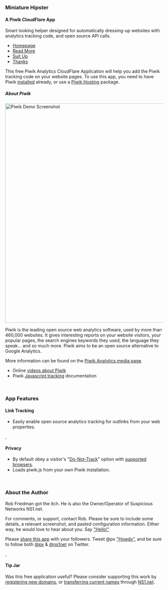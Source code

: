 ### Miniature Hipster 
#### A Piwik CloudFlare App

Smart looking helper designed for automatically dressing-up websites with analytics tracking code, and open source API calls.

* [Homepage](http://mh.variablesoftware.com/)
* [Read More](http://mh.variablesoftware.com/about/)
* [Suit Up](http://mh.variablesoftware.com/help/setup/)
* [Thanks](http://mh.variablesoftware.com/thanks/)

This free Piwik Analytics CloudFlare Application will help you add the Piwik tracking code on your website pages. To use this app, you need to have Piwik [installed](http://piwik.org/docs/installation/) already, or use a [Piwik Hosting](http://piwik.org/hosting/) package.


##### About Piwik

<img width="700" alt="Piwik Demo Screenshot" title="Piwik Demo Screenshot" src="/images/apps/piwik_analytics/piwik_analytics_demo_screenshot_1.png"/>

Piwik is the leading open source web analytics software, used by more than 460,000 websites. It gives interesting reports on your website visitors, your popular pages, the search engines keywords they used, the language they speak... and so much more. Piwik aims to be an open source alternative to Google Analytics.

More information can be found on the [Piwik Analytics media page](https://piwik.org/media/).
* Online [videos about Piwik](https://piwik.org/blog/category/videos/)
* Piwik [Javascript tracking](https://piwik.org/docs/javascript-tracking/) documentation

<a name="features">&nbsp;</a>

### App Features

#### Link Tracking
* Easily enable open source analytics tracking for outlinks from your web properties.

<a name="privacy" href="#privacy">&nbsp;</a>

#### Privacy
* By default obey a visitor's "[Do-Not-Track](https://www.eff.org/issues/do-not-track)" option with [supported browsers](https://ie.microsoft.com/testdrive/browser/donottrack/default.html).
* Loads piwik.js from your own Piwik installation.

<a name="author">&nbsp;</a>

### About the Author
Rob Friedman got the itch. He is also the Owner/Operator of Suspicious Networks NS1.net.

For comments, or support, contact Rob. Please be sure to include some details, a relevant screenshot, and pasted configuration information. Either way, he would love to hear about you. Say ["Hello!"](http://playerx.net/contact/?utm_campaign=cloudflare&utm_src=cfapp_pa&utm_medium=web&utm_content=hello)

Please <a href="https://twitter.com/intent/tweet?hashtags=opensource&text=Miniature%20Hipster,%20a%20simple%20%40Piwik%20web%20%23analytics%20companion%20for%20%40CloudFlare%20Apps&via=px&related=px,piwik,cloudflare&url=https://www.cloudflare.com/apps/piwik_analytics">share this app</a> with your followers.
Tweet @px <a href="https://twitter.com/intent/tweet?user_id=3288&hashtags=piwik&text=Howdy&related=ns1net%3ASuspicious%20Networks,piwik%3AFree%20Web%20Analytics%20Software">"Howdy"</a>, and be sure to follow both <a href="https://twitter.com/intent/user?user_id=3288">@px</a> &amp; <a href="https://twitter.com/intent/user?user_id=33195609">@ns1net</a> on Twitter.

<a name="tip-jar" href="#tip-jar">&nbsp;</a>

#### Tip Jar
Was this free application useful? Please consider supporting this work by [registering new domains](http://ns1.net/en/domains/new/?utm_campaign=cloudflare&utm_src=cfapp_pa&utm_medium=web&utm_content=tip-jar), or [transferring current names](http://ns1.net/en/domains/transfer/?utm_campaign=cloudflare&utm_src=cfapp_pa&utm_medium=web&utm_content=tip-jar) through [NS1.net](http://ns1.net/?utm_campaign=cloudflare&utm_src=cfapp_pa&utm_medium=web&utm_content=tip-jar).


